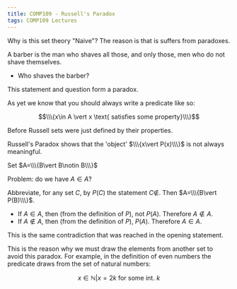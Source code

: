 ```yaml
---
title: COMP109 - Russell's Paradox
tags: COMP109 Lectures
---
```

Why is this set theory "Naive"? The reason is that is suffers from paradoxes.

A barber is the man who shaves all those, and only those, men who do not shave themselves.

* Who shaves the barber?

This statement and question form a paradox.

As yet we know that you should always write a predicate like so:

$$\\\{x\in A \vert  x \text{ satisfies some property}\\\}$$

Before Russell sets were just defined by their properties.

Russell's Paradox shows that the 'object' $\\\{x\vert P(x)\\\}$ is not always meaningful.

Set $A=\\\{B\vert B\notin B\\\}$

Problem: do we have $A\in A$?

Abbreviate, for any set $C$, by $P(C)$ the statement $C\notin$. Then $A=\\\{B\vert P(B)\\\}$. 

* If $A\in A$, then (from the definition of $P$), not $P(A)$. Therefore $A\notin A$.
*  If $A\notin A$, then (from the definition of $P$), $P(A)$. Therefore $A\in A$.

This is the same contradiction that was reached in the opening statement.

This is the reason why we must draw the elements from another set to avoid this paradox. For example, in the definition of even numbers the predicate draws from the set of natural numbers:

$$x\in \mathbb{N} \vert  x=2k\ \text{for some int. $k$}$$
